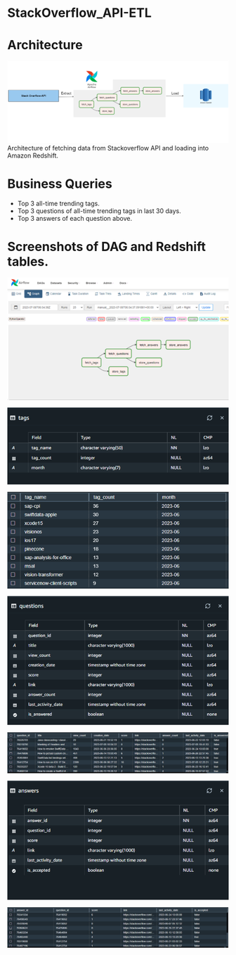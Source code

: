 # StackOverflow_API-ETL

# Architecture
![arch_diagram](./Images/architecture.png)
Architecture of fetching data from Stackoverflow API and loading into Amazon Redshift.

# Business Queries
* Top 3 all-time trending tags.
* Top 3 questions of all-time trending tags in last 30 days.
* Top 3 answers of each question above.

# Screenshots of DAG and Redshift tables.

![dag_diagram](./Images/dag2.png)

![tags_schema](./Images/tags_schema.png)

![tags_table](./Images/tags_table.png)

![questions_schema](./Images/questions_schema.png)

![questions_table](./Images/questions_table.png)

![answers_schema](./Images/answers_schema.png)

![answers_table](./Images/answers_table.png)
